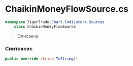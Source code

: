 
# ChaikinMoneyFlowSource.cs
```csharp
namespace TigerTrade.Chart.Indicators.Sources  
    class ChaikinMoneyFlowSource
```

> Описание

### Синтаксис
```csharp
public override string ToString()
```
